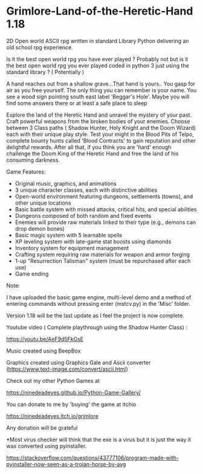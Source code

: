 # Grimlore-Land-of-the-Heretic-Hand 1.18
2D Open world ASCII rpg written in standard Library Python delivering an old school rpg experience. <br>

Is it the best open world rpg you have ever played ? Probably not but is it the best open world rpg you ever played coded in python 3 just using the standard library ? ( Potentially )  

A hand reaches out from a shallow grave...That hand is yours.. You gasp for air as you free yourself. The only thing you can remember is your name.
You see a wood sign pointing south east label 'Beggar's Hole'. Maybe you will find some answers there or at least a safe place to sleep <br>

Explore the land of the Heretic Hand and unravel the mystery of your past. Craft powerful weapons from the broken bodies of your enemies. Choose between 3 Class paths ( Shadow Hunter, Holy Knight and the Doom Wizard) each with their unique play style. Test your might in the Blood Pits of Telpo, complete bounty hunts called 'Blood Contracts' to gain reputation and other delightful rewards. After all that, if you think you are 'hard' enough challenge the Doom King of the Heretic Hand and free the land of his consuming darkness.

Game Features: <br>

* Original music, graphics, and animations <br>
* 3 unique character classes, each with distinctive abilities <br>
* Open-world environment featuring dungeons, settlements (towns), and other unique locations <br>
* Basic battle system with missed attacks, critical hits, and special abilities <br>
* Dungeons composed of both random and fixed events <br>
* Enemies will provide raw materials linked to their type (e.g., demons can drop demon bones) <br>
* Basic magic system with 5 learnable spells <br>
* XP leveling system with late-game stat boosts using diamonds <br>
* Inventory system for equipment management <br>
* Crafting system requiring raw materials for weapon and armor forging <br>
* 1-up "Resurrection Talisman" system (must be repurchased after each use) <br>
* Game ending <br>

Note:

I have uploaded the basic game engine, multi-level demo and a method of entering commands without pressing enter (mstcv.py) in the 'Misc' folder.

Version 1.18 will be the last update as I feel the project is now complete.  

Youtube video ( Complete playthrough using the Shadow Hunter Class)  : 

https://youtu.be/AeF9d5FkGsE

Music created using BeepBox 

Graphics created using Graphics Gale and Ascii converter (https://www.text-image.com/convert/ascii.html) 

Check out my other Python Games at 

https://ninedeadeyes.github.io/Python-Game-Gallery/

You can donate to me by 'buying' the game at itchio 

https://ninedeadeyes.itch.io/grimlore

Any donation will be grateful 

*Most virus checker will think that the exe is a virus but it is just the way it was converted using pyinstaller.

https://stackoverflow.com/questions/43777106/program-made-with-pyinstaller-now-seen-as-a-trojan-horse-by-avg

